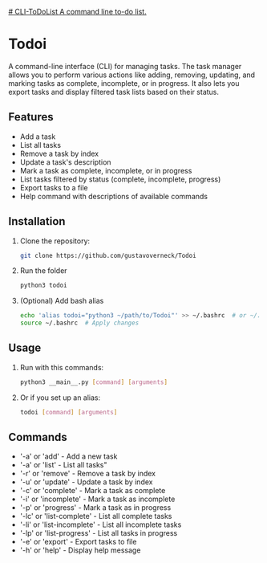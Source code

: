 [# CLI-ToDoList
A command line to-do list.
](https://roadmap.sh/projects/task-tracker)

# Todoi

A command-line interface (CLI) for managing tasks. The task manager allows you to perform various actions like adding, removing, updating, and marking tasks as complete, incomplete, or in progress. It also lets you export tasks and display filtered task lists based on their status.

## Features

- Add a task
- List all tasks
- Remove a task by index
- Update a task's description
- Mark a task as complete, incomplete, or in progress
- List tasks filtered by status (complete, incomplete, progress)
- Export tasks to a file
- Help command with descriptions of available commands

## Installation

1. Clone the repository:
   ```bash
   git clone https://github.com/gustavoverneck/Todoi

2. Run the folder
   ```bash
   python3 todoi

3. (Optional) Add bash alias
   ```bash
   echo 'alias todoi="python3 ~/path/to/Todoi"' >> ~/.bashrc  # or ~/.zshrc for Zsh or ~/.config/fish/condig.fish for fish
   source ~/.bashrc  # Apply changes

## Usage
1. Run with this commands:
   ```bash
   python3 __main__.py [command] [arguments]

2. Or if you set up an alias:
   ```bash
   todoi [command] [arguments]

## Commands
 - '-a' or 'add' - Add a new task
 - '-a' or 'list' - List all tasks"
 - '-r' or 'remove' - Remove a task by index
 - '-u' or 'update' - Update a task by index
 - '-c' or 'complete' - Mark a task as complete
 - '-i' or 'incomplete' - Mark a task as incomplete
 - '-p' or 'progress' - Mark a task as in progress
 - '-lc' or 'list-complete' - List all complete tasks
 - '-li' or 'list-incomplete' - List all incomplete tasks
 - '-lp' or 'list-progress' - List all tasks in progress
 - '-e' or 'export' - Export tasks to file
 - '-h' or 'help' - Display help message
